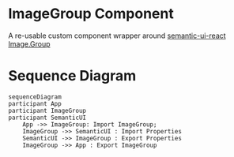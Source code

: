 # ImageGroup Component

A re-usable custom component wrapper around [semantic-ui-react Image.Group](https://react.semantic-ui.com/elements/image)

# Sequence Diagram

```mermaid
sequenceDiagram
participant App
participant ImageGroup
participant SemanticUI
    App ->> ImageGroup: Import ImageGroup;
    ImageGroup ->> SemanticUI : Import Properties
    SemanticUI ->> ImageGroup : Export Properties
    ImageGroup ->> App : Export ImageGroup
```
